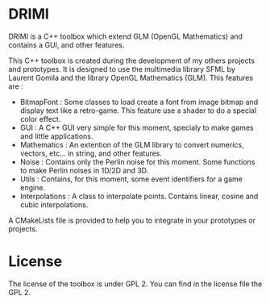 # DRIMI
DRIMI is a C++ toolbox which extend GLM (OpenGL Mathematics) and contains a GUI, and other features.

This C++ toolbox is created during the development of my others projects and prototypes. It is designed to use the multimedia library SFML by Laurent Gomila and the library OpenGL Mathematics (GLM). This features are :
- BitmapFont : Some classes to load create a font from image bitmap and display text like a retro-game. This feature use a shader to do a special color effect.
- GUI : A C++ GUI very simple for this moment, specialy to make games and little applications.
- Mathematics : An extention of the GLM library to convert numerics, vectors, etc... in string, and other features.
- Noise : Contains only the Perlin noise for this moment. Some functions to make Perlin noises in 1D/2D and 3D.
- Utils : Contains, for this moment, some event identifiers for a game engine.
- Interpolations : A class to interpolate points. Contains linear, cosine and cubic interpolations.

A CMakeLists file is provided to help you to integrate in your prototypes or projects.

# License
The license of the toolbox is under GPL 2. You can find in the license file the GPL 2.